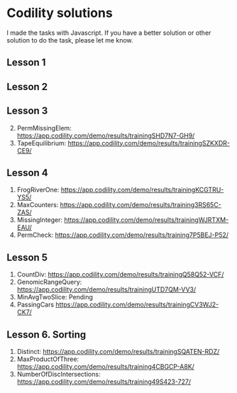 # Codility solutions
I made the tasks with Javascript. If you have a better solution or other solution to do the task, please let me know.


## Lesson 1

## Lesson 2

## Lesson 3
2. PermMissingElem: https://app.codility.com/demo/results/trainingSHD7N7-GH9/
3. TapeEquilibrium: https://app.codility.com/demo/results/trainingSZKXDR-CE9/

## Lesson 4
1. FrogRiverOne: https://app.codility.com/demo/results/trainingKCGTRU-YS5/
2. MaxCounters: https://app.codility.com/demo/results/training3RS65C-ZAS/
3. MissingInteger: https://app.codility.com/demo/results/trainingWJRTXM-EAU/
4. PermCheck: https://app.codility.com/demo/results/training7P5BEJ-P52/

## Lesson 5
1. CountDiv: https://app.codility.com/demo/results/trainingQ58Q52-VCF/
2. GenomicRangeQuery: https://app.codility.com/demo/results/trainingUTD7QM-VV3/
3. MinAvgTwoSlice: Pending
4. PassingCars https://app.codility.com/demo/results/trainingCV3WJ2-CK7/

## Lesson 6. Sorting
1. Distinct: https://app.codility.com/demo/results/trainingSQATEN-RDZ/
2. MaxProductOfThree: https://app.codility.com/demo/results/training4CBGCP-A8K/
3. NumberOfDiscIntersections: https://app.codility.com/demo/results/training49S423-727/
